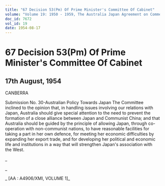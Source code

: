 ```yaml
---
title: "67 Decision 53(Pm) Of Prime Minister's Committee Of Cabinet"
volume: "Volume 19: 1950 - 1959, The Australia Japan Agreement on Commerce"
doc_id: 7672
vol_id: 19
date: 1954-08-17
---
```


# 67 Decision 53(Pm) Of Prime Minister's Committee Of Cabinet

## 17th August, 1954

CANBERRA

Submission No. 30-Australian Policy Towards Japan The Committee inclined to the opinion that, in handling issues involving our relations with Japan, Australia should give special attention to the need to prevent the formation of a close alliance between Japan and Communist China; and that Australia should be guided by the principle of allowing Japan, through co-operation with non-communist nations, to have reasonable facilities for taking a part in her own defence, for meeting her economic difficulties by expanding her export trade, and for developing her political and economic life and institutions in a way that will strengthen Japan's association with the West.

_

_

_ [AA : A4906/XMI, VOLUME 1]_
